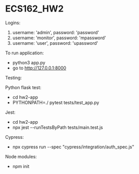 # ECS162_HW2

Logins:
  1. username: 'admin', password: 'password'
  2. username: 'monitor', password: 'mpassword'
  3. username: 'user', password: 'upassword'

To run application:

- python3 app.py
- go to http://127.0.0.1:8000

Testing:

Python flask test:

- cd hw2-app
- PYTHONPATH=./ pytest tests/test_app.py

Jest:

- cd hw2-app
- npx jest --runTestsByPath tests/main.test.js

Cypress:

- npx cypress run --spec "cypress/integration/auth_spec.js"

Node modules:
- npm init
